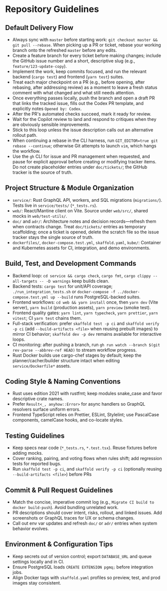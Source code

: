 # Repository Guidelines

## Default Delivery Flow
- Always sync with `master` before starting work: `git checkout master && git pull --rebase`. When picking up a PR or ticket, rebase your working branch onto the refreshed `master` before any edits.
- Create a feature branch for every ticket before making changes; include the GitHub issue number and a short, descriptive slug (e.g., `feature/123-update-copy`).
- Implement the work, keep commits focused, and run the relevant backend (`cargo test`) and frontend (`yarn test`) suites.
- Treat each major checkpoint on a PR (e.g., before opening, after rebasing, after addressing review) as a moment to leave a fresh status comment with what changed and what still needs attention.
- Once everything passes locally, push the branch and open a draft PR that links the tracked issue, fills out the Codex PR template, and explicitly notes `Opened by: Codex`.
- After the PR's automated checks succeed, mark it ready for review.
- Wait for the Copilot review to land and respond to critiques when they are obviously sensible improvements.
- Stick to this loop unless the issue description calls out an alternative rollout path.
- When continuing a rebase in the CLI harness, run `GIT_EDITOR=true git rebase --continue`; otherwise Git attempts to launch `vim`, which hangs the workflow.
- Use the `gh` CLI for issue and PR management when requested, and pause for explicit approval before creating or modifying tracker items. Do not create placeholder entries under `doc/tickets/`; the GitHub tracker is the source of truth.

## Project Structure & Module Organization
- `service/`: Rust GraphQL API, workers, and SQL migrations (`migrations/`). Tests live in `service/tests/` (`*_tests.rs`).
- `web/`: React/Mantine client on Vite. Source under `web/src/`, shared mocks in `web/test-utils/`.
- `doc/` and `adr/`: Architecture notes and decision records—refresh them when contracts change. Treat `doc/tickets/` entries as temporary scaffolding; once a ticket is opened, delete the scratch file so the issue tracker stays the single source of truth.
- `dockerfiles/`, `docker-compose.test.yml`, `skaffold.yaml`, `kube/`: Container and Kubernetes assets for CI, integration, and demo environments.

## Build, Test, and Development Commands
- Backend loop: `cd service && cargo check`, `cargo fmt`, `cargo clippy --all-targets -- -D warnings` keep builds clean.
- Backend tests: `cargo test` for unit/API coverage; `./run_integration_tests.sh` or `docker-compose -f ../docker-compose.test.yml up --build` runs PostgreSQL-backed suites.
- Frontend workflows: `cd web && yarn install` once, then `yarn dev` (Vite server), `yarn build` (production assets), `yarn preview` (smoke test).
- Frontend quality gates: `yarn lint`, `yarn typecheck`, `yarn prettier`, `yarn vitest`; CI `yarn test` chains them.
- Full-stack verification: prefer `skaffold test -p ci` and `skaffold verify -p ci` (add `--build-artifacts <file>` when reusing prebuilt images) to mirror CI behavior; `skaffold dev -p dev` remains available for interactive loops.
- CI monitoring: after pushing a branch, run `gh run watch --branch $(git rev-parse --abbrev-ref HEAD)` to stream workflow progress.
- Rust Docker builds use cargo-chef stages by default; keep the planner/cacher/builder structure intact when editing `service/Dockerfile*` assets.

## Coding Style & Naming Conventions
- Rust uses edition 2021 with rustfmt; keep modules snake_case and favor descriptive crate names.
- Prefer `Result<_, anyhow::Error>` for async handlers so GraphQL resolvers surface uniform errors.
- Frontend TypeScript relies on Prettier, ESLint, Stylelint; use PascalCase components, camelCase hooks, and co-locate styles.

## Testing Guidelines
- Keep specs near code (`*_tests.rs`, `*.test.tsx`). Reuse fixtures before adding mocks.
- Cover ranking, pairing, and voting flows when rules shift; add regression tests for reported bugs.
- Run `skaffold test -p ci`, and `skaffold verify -p ci` (optionally reusing `--build-artifacts <file>`) before PRs

## Commit & Pull Request Guidelines
- Match the concise, imperative commit log (e.g., `Migrate CI build to docker build-push`). Avoid bundling unrelated work.
- PR descriptions should cover intent, risks, rollout, and linked issues. Add screenshots or GraphQL traces for UX or schema changes.
- Call out env var updates and refresh `doc/` or `adr/` entries when system behavior evolves.

## Environment & Configuration Tips
- Keep secrets out of version control; export `DATABASE_URL` and queue settings locally and in CI.
- Ensure PostgreSQL loads `CREATE EXTENSION pgmq;` before integration jobs.
- Align Docker tags with `skaffold.yaml` profiles so preview, test, and prod images stay consistent.
